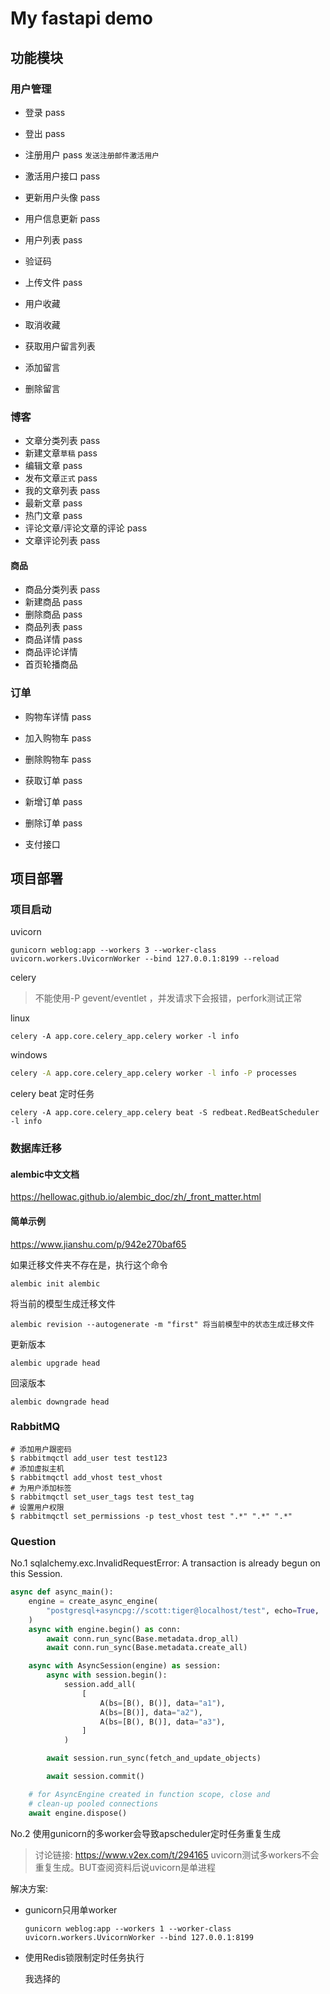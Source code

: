 # My fastapi demo

## 功能模块

### 用户管理

- 登录 pass
- 登出 pass
- 注册用户 pass `发送注册邮件激活用户`
- 激活用户接口 pass
- 更新用户头像 pass
- 用户信息更新 pass
- 用户列表 pass
- 验证码 
- 上传文件 pass

- 用户收藏
- 取消收藏
- 获取用户留言列表
- 添加留言
- 删除留言

### 博客
- 文章分类列表 pass
- 新建文章`草稿` pass
- 编辑文章 pass
- 发布文章`正式` pass
- 我的文章列表 pass
- 最新文章 pass
- 热门文章 pass
- 评论文章/评论文章的评论 pass
- 文章评论列表 pass

#### 商品
- 商品分类列表 pass
- 新建商品 pass
- 删除商品 pass
- 商品列表 pass
- 商品详情 pass
- 商品评论详情
- 首页轮播商品

### 订单

- 购物车详情 pass
- 加入购物车 pass
- 删除购物车 pass

- 获取订单 pass
- 新增订单 pass
- 删除订单 pass

- 支付接口

## 项目部署


### 项目启动

uvicorn
```shell
gunicorn weblog:app --workers 3 --worker-class uvicorn.workers.UvicornWorker --bind 127.0.0.1:8199 --reload
```

celery

> 不能使用-P gevent/eventlet ，并发请求下会报错，perfork测试正常

linux

```shell
celery -A app.core.celery_app.celery worker -l info
```
windows

```cmd
celery -A app.core.celery_app.celery worker -l info -P processes
```

celery beat 定时任务

```shell
celery -A app.core.celery_app.celery beat -S redbeat.RedBeatScheduler -l info
```


### 数据库迁移
#### alembic中文文档
https://hellowac.github.io/alembic_doc/zh/_front_matter.html

#### 简单示例
https://www.jianshu.com/p/942e270baf65

如果迁移文件夹不存在是，执行这个命令
```shell
alembic init alembic
```

将当前的模型生成迁移文件
```shell
alembic revision --autogenerate -m "first" 将当前模型中的状态生成迁移文件
```


更新版本
```shell
alembic upgrade head
```

回滚版本
```shell
alembic downgrade head
```


### RabbitMQ

```shell
# 添加用户跟密码
$ rabbitmqctl add_user test test123
# 添加虚拟主机
$ rabbitmqctl add_vhost test_vhost
# 为用户添加标签
$ rabbitmqctl set_user_tags test test_tag
# 设置用户权限
$ rabbitmqctl set_permissions -p test_vhost test ".*" ".*" ".*"
```


### Question

No.1 sqlalchemy.exc.InvalidRequestError: A transaction is already begun on this Session.
```python
async def async_main():
    engine = create_async_engine(
        "postgresql+asyncpg://scott:tiger@localhost/test", echo=True,
    )
    async with engine.begin() as conn:
        await conn.run_sync(Base.metadata.drop_all)
        await conn.run_sync(Base.metadata.create_all)

    async with AsyncSession(engine) as session:
        async with session.begin():
            session.add_all(
                [
                    A(bs=[B(), B()], data="a1"),
                    A(bs=[B()], data="a2"),
                    A(bs=[B(), B()], data="a3"),
                ]
            )

        await session.run_sync(fetch_and_update_objects)

        await session.commit()

    # for AsyncEngine created in function scope, close and
    # clean-up pooled connections
    await engine.dispose()
```

No.2 使用gunicorn的多worker会导致apscheduler定时任务重复生成

> 讨论链接: https://www.v2ex.com/t/294165
> uvicorn测试多workers不会重复生成。BUT查阅资料后说uvicorn是单进程

解决方案:
- gunicorn只用单worker

    ```shell
    gunicorn weblog:app --workers 1 --worker-class uvicorn.workers.UvicornWorker --bind 127.0.0.1:8199
    ```
- 使用Redis锁限制定时任务执行

    我选择的
